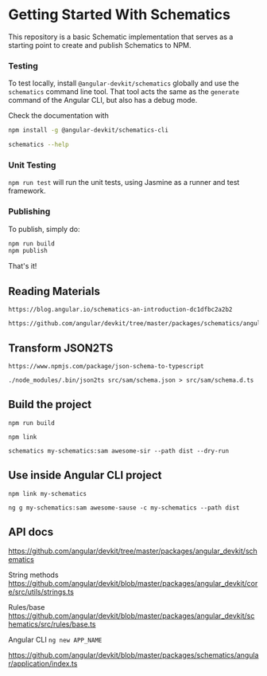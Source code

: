 # Getting Started With Schematics

This repository is a basic Schematic implementation that serves as a starting point to create and publish Schematics to NPM.

### Testing

To test locally, install `@angular-devkit/schematics` globally and use the `schematics` command line tool. That tool acts the same as the `generate` command of the Angular CLI, but also has a debug mode.

Check the documentation with

```bash
npm install -g @angular-devkit/schematics-cli

schematics --help
```

### Unit Testing

`npm run test` will run the unit tests, using Jasmine as a runner and test framework.

### Publishing

To publish, simply do:

```bash
npm run build
npm publish
```

That's it!

## Reading Materials

```
https://blog.angular.io/schematics-an-introduction-dc1dfbc2a2b2

https://github.com/angular/devkit/tree/master/packages/schematics/angular/enum
```

## Transform JSON2TS

```
https://www.npmjs.com/package/json-schema-to-typescript

./node_modules/.bin/json2ts src/sam/schema.json > src/sam/schema.d.ts
```

## Build the project

```
npm run build

npm link

schematics my-schematics:sam awesome-sir --path dist --dry-run
```

## Use inside Angular CLI project

```
npm link my-schematics

ng g my-schematics:sam awesome-sause -c my-schematics --path dist
```

## API docs

https://github.com/angular/devkit/tree/master/packages/angular_devkit/schematics

String methods
https://github.com/angular/devkit/blob/master/packages/angular_devkit/core/src/utils/strings.ts

Rules/base
https://github.com/angular/devkit/blob/master/packages/angular_devkit/schematics/src/rules/base.ts

Angular CLI `ng new APP_NAME`

https://github.com/angular/devkit/blob/master/packages/schematics/angular/application/index.ts
